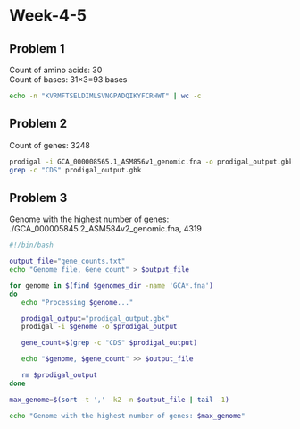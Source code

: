 # Week-4-5

## Problem 1
Count of amino acids: 30<br>
Count of bases: 31×3=93 bases

```bash
echo -n "KVRMFTSELDIMLSVNGPADQIKYFCRHWT" | wc -c
```

## Problem 2
Count of genes: 3248

```bash
prodigal -i GCA_000008565.1_ASM856v1_genomic.fna -o prodigal_output.gbk
grep -c "CDS" prodigal_output.gbk
```

## Problem 3
Genome with the highest number of genes: ./GCA_000005845.2_ASM584v2_genomic.fna, 4319
```bash
#!/bin/bash                                                                                                                                                                       

output_file="gene_counts.txt"
echo "Genome file, Gene count" > $output_file

for genome in $(find $genomes_dir -name 'GCA*.fna')
do
   echo "Processing $genome..."

   prodigal_output="prodigal_output.gbk"
   prodigal -i $genome -o $prodigal_output

   gene_count=$(grep -c "CDS" $prodigal_output)

   echo "$genome, $gene_count" >> $output_file

   rm $prodigal_output
done

max_genome=$(sort -t ',' -k2 -n $output_file | tail -1)

echo "Genome with the highest number of genes: $max_genome"


```
